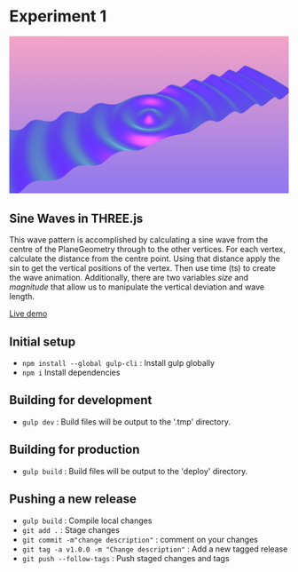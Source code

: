 # Experiment 1

![alt tag](thumb.jpg)

## Sine Waves in THREE.js
This wave pattern is accomplished by calculating a sine wave from the centre of the PlaneGeometry through to the other vertices. For each vertex, calculate the distance from the centre point. Using that distance apply the sin to get the vertical positions of the vertex. Then use time (ts) to create the wave animation. Additionally, there are two variables *size* and *magnitude* that allow us to manipulate the vertical deviation and wave length.

[Live demo](http://danieldelcore.com/lab/1)

## Initial setup
- `npm install --global gulp-cli` : Install gulp globally
- `npm i` Install dependencies

## Building for development
- `gulp dev` : Build files will be output to the '.tmp' directory.

## Building for production
- `gulp build` : Build files will be output to the 'deploy' directory.

## Pushing a new release
- `gulp build` : Compile local changes
- `git add .` : Stage changes
- `git commit -m"change description"` : comment on your changes
- `git tag -a v1.0.0 -m "Change description"` : Add a new tagged release
- `git push --follow-tags` : Push staged changes and tags
